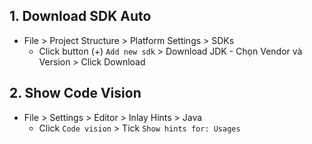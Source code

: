 ## 1. Download SDK Auto
- File > Project Structure > Platform Settings > SDKs 
  - Click button (+) `Add new sdk` > Download JDK 
        - Chọn Vendor và Version > Click Download
## 2. Show Code Vision
- File > Settings > Editor > Inlay Hints > Java 
    - Click `Code vision` > Tick `Show hints for: Usages`
